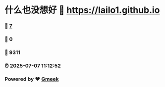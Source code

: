 # 什么也没想好 :link: https://lailo1.github.io 
### :page_facing_up: [7](https://lailo1.github.io/tag.html) 
### :speech_balloon: 0 
### :hibiscus: 9311 
### :alarm_clock: 2025-07-07 11:12:52 
### Powered by :heart: [Gmeek](https://github.com/Meekdai/Gmeek)
